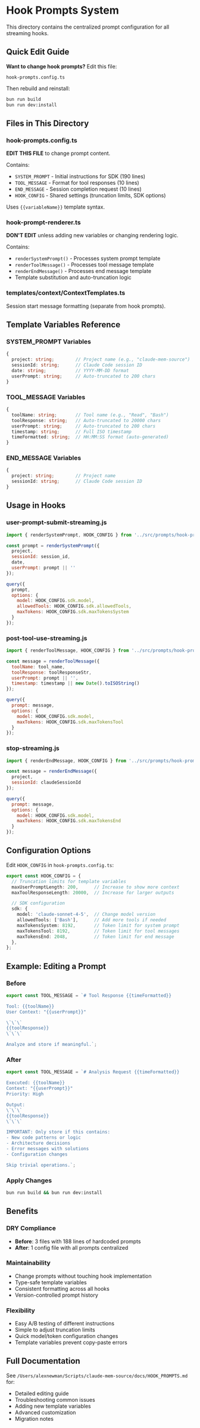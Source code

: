 # Hook Prompts System

This directory contains the centralized prompt configuration for all streaming hooks.

## Quick Edit Guide

**Want to change hook prompts?** Edit this file:
```
hook-prompts.config.ts
```

Then rebuild and reinstall:
```bash
bun run build
bun run dev:install
```

## Files in This Directory

### hook-prompts.config.ts
**EDIT THIS FILE** to change prompt content.

Contains:
- `SYSTEM_PROMPT` - Initial instructions for SDK (190 lines)
- `TOOL_MESSAGE` - Format for tool responses (10 lines)
- `END_MESSAGE` - Session completion request (10 lines)
- `HOOK_CONFIG` - Shared settings (truncation limits, SDK options)

Uses `{{variableName}}` template syntax.

### hook-prompt-renderer.ts
**DON'T EDIT** unless adding new variables or changing rendering logic.

Contains:
- `renderSystemPrompt()` - Processes system prompt template
- `renderToolMessage()` - Processes tool message template
- `renderEndMessage()` - Processes end message template
- Template substitution and auto-truncation logic

### templates/context/ContextTemplates.ts
Session start message formatting (separate from hook prompts).

## Template Variables Reference

### SYSTEM_PROMPT Variables
```typescript
{
  project: string;        // Project name (e.g., "claude-mem-source")
  sessionId: string;      // Claude Code session ID
  date: string;           // YYYY-MM-DD format
  userPrompt: string;     // Auto-truncated to 200 chars
}
```

### TOOL_MESSAGE Variables
```typescript
{
  toolName: string;       // Tool name (e.g., "Read", "Bash")
  toolResponse: string;   // Auto-truncated to 20000 chars
  userPrompt: string;     // Auto-truncated to 200 chars
  timestamp: string;      // Full ISO timestamp
  timeFormatted: string;  // HH:MM:SS format (auto-generated)
}
```

### END_MESSAGE Variables
```typescript
{
  project: string;        // Project name
  sessionId: string;      // Claude Code session ID
}
```

## Usage in Hooks

### user-prompt-submit-streaming.js
```javascript
import { renderSystemPrompt, HOOK_CONFIG } from '../src/prompts/hook-prompt-renderer.js';

const prompt = renderSystemPrompt({
  project,
  sessionId: session_id,
  date,
  userPrompt: prompt || ''
});

query({
  prompt,
  options: {
    model: HOOK_CONFIG.sdk.model,
    allowedTools: HOOK_CONFIG.sdk.allowedTools,
    maxTokens: HOOK_CONFIG.sdk.maxTokensSystem
  }
});
```

### post-tool-use-streaming.js
```javascript
import { renderToolMessage, HOOK_CONFIG } from '../src/prompts/hook-prompt-renderer.js';

const message = renderToolMessage({
  toolName: tool_name,
  toolResponse: toolResponseStr,
  userPrompt: prompt || '',
  timestamp: timestamp || new Date().toISOString()
});

query({
  prompt: message,
  options: {
    model: HOOK_CONFIG.sdk.model,
    maxTokens: HOOK_CONFIG.sdk.maxTokensTool
  }
});
```

### stop-streaming.js
```javascript
import { renderEndMessage, HOOK_CONFIG } from '../src/prompts/hook-prompt-renderer.js';

const message = renderEndMessage({
  project,
  sessionId: claudeSessionId
});

query({
  prompt: message,
  options: {
    model: HOOK_CONFIG.sdk.model,
    maxTokens: HOOK_CONFIG.sdk.maxTokensEnd
  }
});
```

## Configuration Options

Edit `HOOK_CONFIG` in `hook-prompts.config.ts`:

```typescript
export const HOOK_CONFIG = {
  // Truncation limits for template variables
  maxUserPromptLength: 200,      // Increase to show more context
  maxToolResponseLength: 20000,  // Increase for larger outputs

  // SDK configuration
  sdk: {
    model: 'claude-sonnet-4-5',  // Change model version
    allowedTools: ['Bash'],      // Add more tools if needed
    maxTokensSystem: 8192,       // Token limit for system prompt
    maxTokensTool: 8192,         // Token limit for tool messages
    maxTokensEnd: 2048,          // Token limit for end message
  },
};
```

## Example: Editing a Prompt

### Before
```typescript
export const TOOL_MESSAGE = `# Tool Response {{timeFormatted}}

Tool: {{toolName}}
User Context: "{{userPrompt}}"

\`\`\`
{{toolResponse}}
\`\`\`

Analyze and store if meaningful.`;
```

### After
```typescript
export const TOOL_MESSAGE = `# Analysis Request {{timeFormatted}}

Executed: {{toolName}}
Context: "{{userPrompt}}"
Priority: High

Output:
\`\`\`
{{toolResponse}}
\`\`\`

IMPORTANT: Only store if this contains:
- New code patterns or logic
- Architecture decisions
- Error messages with solutions
- Configuration changes

Skip trivial operations.`;
```

### Apply Changes
```bash
bun run build && bun run dev:install
```

## Benefits

### DRY Compliance
- **Before**: 3 files with 188 lines of hardcoded prompts
- **After**: 1 config file with all prompts centralized

### Maintainability
- Change prompts without touching hook implementation
- Type-safe template variables
- Consistent formatting across all hooks
- Version-controlled prompt history

### Flexibility
- Easy A/B testing of different instructions
- Simple to adjust truncation limits
- Quick model/token configuration changes
- Template variables prevent copy-paste errors

## Full Documentation

See `/Users/alexnewman/Scripts/claude-mem-source/docs/HOOK_PROMPTS.md` for:
- Detailed editing guide
- Troubleshooting common issues
- Adding new template variables
- Advanced customization
- Migration notes
